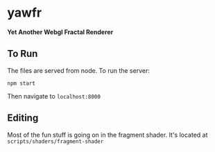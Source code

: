 # yawfr
**Yet Another Webgl Fractal Renderer**

## To Run
The files are served from node. To run the server:
```
npm start
```
Then navigate to `localhost:8000`

## Editing
Most of the fun stuff is going on in the fragment shader. It's located at `scripts/shaders/fragment-shader`
